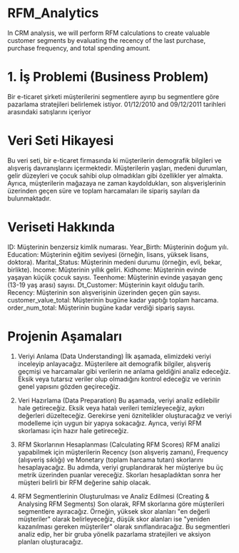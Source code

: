 # RFM_Analytics
In CRM analysis, we will perform RFM calculations to create valuable customer segments by evaluating the recency of the last purchase, purchase frequency, and total spending amount.

# 1. İş Problemi (Business Problem)
Bir e-ticaret şirketi müşterilerini segmentlere ayırıp bu segmentlere göre pazarlama stratejileri belirlemek istiyor.
01/12/2010 and 09/12/2011 tarihleri arasındaki satışlarını içeriyor

# Veri Seti Hikayesi
Bu veri seti, bir e-ticaret firmasında ki müşterilerin demografik bilgileri ve alışveriş davranışlarını içermektedir. Müşterilerin yaşları, medeni durumları, gelir düzeyleri ve çocuk sahibi olup olmadıkları gibi özellikler yer almakta. Ayrıca, müşterilerin mağazaya ne zaman kaydoldukları, son alışverişlerinin üzerinden geçen süre ve toplam harcamaları ile sipariş sayıları da bulunmaktadır.

# Veriseti Hakkında
ID: Müşterinin benzersiz kimlik numarası.
Year_Birth: Müşterinin doğum yılı.
Education: Müşterinin eğitim seviyesi (örneğin, lisans, yüksek lisans, doktora).
Marital_Status: Müşterinin medeni durumu (örneğin, evli, bekar, birlikte).
Income: Müşterinin yıllık geliri.
Kidhome: Müşterinin evinde yaşayan küçük çocuk sayısı.
Teenhome: Müşterinin evinde yaşayan genç (13-19 yaş arası) sayısı.
Dt_Customer: Müşterinin kayıt olduğu tarih.
Recency: Müşterinin son alışverişinin üzerinden geçen gün sayısı.
customer_value_total: Müşterinin bugüne kadar yaptığı toplam harcama.
order_num_total: Müşterinin bugüne kadar verdiği sipariş sayısı.

# Projenin Aşamaları

1. Veriyi Anlama (Data Understanding)
İlk aşamada, elimizdeki veriyi inceleyip anlayacağız. Müşterilere ait demografik bilgiler, alışveriş geçmişi ve harcamalar gibi verilerin ne anlama geldiğini analiz edeceğiz. Eksik veya tutarsız veriler olup olmadığını kontrol edeceğiz ve verinin genel yapısını gözden geçireceğiz.

2. Veri Hazırlama (Data Preparation)
Bu aşamada, veriyi analiz edilebilir hale getireceğiz. Eksik veya hatalı verileri temizleyeceğiz, aykırı değerleri düzelteceğiz. Gerekirse yeni öznitelikler oluşturacağız ve veriyi modelleme için uygun bir yapıya sokacağız. Ayrıca, veriyi RFM skorlaması için hazır hale getireceğiz.

3. RFM Skorlarının Hesaplanması (Calculating RFM Scores)
RFM analizi yapabilmek için müşterilerin Recency (son alışveriş zamanı), Frequency (alışveriş sıklığı) ve Monetary (toplam harcama tutarı) skorlarını hesaplayacağız. Bu adımda, veriyi gruplandırarak her müşteriye bu üç metrik üzerinden puanlar vereceğiz. Skorları hesapladıktan sonra her müşteri belirli bir RFM değerine sahip olacak.

4. RFM Segmentlerinin Oluşturulması ve Analiz Edilmesi (Creating & Analysing RFM Segments)
Son olarak, RFM skorlarına göre müşterileri segmentlere ayıracağız. Örneğin, yüksek skor alanları "en değerli müşteriler" olarak belirleyeceğiz, düşük skor alanları ise "yeniden kazanılması gereken müşteriler" olarak sınıflandıracağız. Bu segmentleri analiz edip, her bir gruba yönelik pazarlama stratejileri ve aksiyon planları oluşturacağız.
